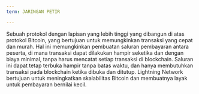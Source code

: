 ```yaml
---
term: JARINGAN PETIR

---
```

Sebuah protokol dengan lapisan yang lebih tinggi yang dibangun di atas protokol Bitcoin, yang bertujuan untuk memungkinkan transaksi yang cepat dan murah. Hal ini memungkinkan pembuatan saluran pembayaran antara peserta, di mana transaksi dapat dilakukan hampir seketika dan dengan biaya minimal, tanpa harus mencatat setiap transaksi di blockchain. Saluran ini dapat tetap terbuka hampir tanpa batas waktu, dan hanya membutuhkan transaksi pada blockchain ketika dibuka dan ditutup. Lightning Network bertujuan untuk meningkatkan skalabilitas Bitcoin dan membuatnya layak untuk pembayaran bernilai kecil.
